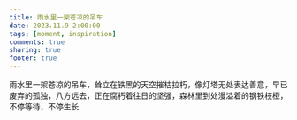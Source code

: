 ```yaml
---
title: 雨水里一架苍凉的吊车
date: 2023.11.9 2:00:00
tags: [moment, inspiration]
comments: true
sharing: true
footer: true
---
```

雨水里一架苍凉的吊车，耸立在铁黑的天空摧枯拉朽，像灯塔无处表达善意，早已废弃的孤独，八方远去，正在腐朽着往日的坚强，森林里到处漫溢着的钢铁枝桠，不停等待，不停生长

